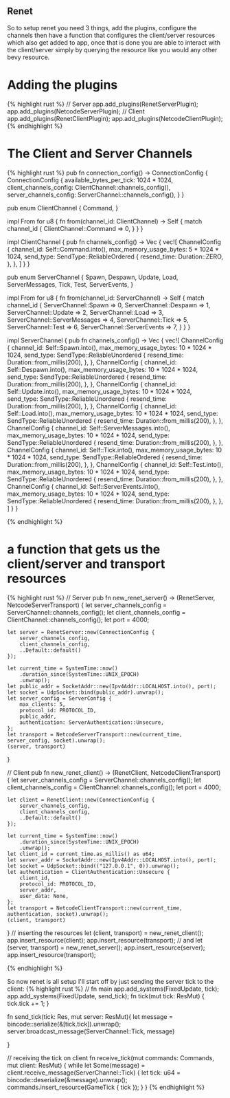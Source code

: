 ## Renet

So to setup renet you need 3 things, add the plugins, configure the channels then have a function that configures the client/server resources which also get added to app, once that is done you are able to interact with the client/server simply by querying the resource like you would any other bevy resource.


# Adding the plugins
{% highlight rust %}
// Server
    app.add_plugins(RenetServerPlugin);
    app.add_plugins(NetcodeServerPlugin);
// Client
    app.add_plugins(RenetClientPlugin);
    app.add_plugins(NetcodeClientPlugin);
{% endhighlight %}

# The Client and Server Channels
{% highlight rust %}
pub fn connection_config() -> ConnectionConfig {
    ConnectionConfig {
        available_bytes_per_tick: 1024 * 1024,
        client_channels_config: ClientChannel::channels_config(),
        server_channels_config: ServerChannel::channels_config(),
    }
}

pub enum ClientChannel {
    Command,
}

impl From<ClientChannel> for u8 {
    fn from(channel_id: ClientChannel) -> Self {
        match channel_id {
            ClientChannel::Command => 0,
        }
    }
}

impl ClientChannel {
    pub fn channels_config() -> Vec<ChannelConfig> {
        vec![
            ChannelConfig {
                channel_id: Self::Command.into(),
                max_memory_usage_bytes: 5 * 1024 * 1024,
                send_type: SendType::ReliableOrdered {
                    resend_time: Duration::ZERO,
                },
            },
        ]
    }
}

pub enum ServerChannel {
    Spawn,
    Despawn,
    Update,
    Load,
    ServerMessages,
    Tick,
    Test,
    ServerEvents,
}

impl From<ServerChannel> for u8 {
    fn from(channel_id: ServerChannel) -> Self {
        match channel_id {
            ServerChannel::Spawn => 0,
            ServerChannel::Despawn => 1,
            ServerChannel::Update => 2,
            ServerChannel::Load => 3,
            ServerChannel::ServerMessages => 4,
            ServerChannel::Tick => 5,
            ServerChannel::Test => 6,
            ServerChannel::ServerEvents => 7,
        }
    }
}

impl ServerChannel {
    pub fn channels_config() -> Vec<ChannelConfig> {
        vec![
            ChannelConfig {
                channel_id: Self::Spawn.into(),
                max_memory_usage_bytes: 10 * 1024 * 1024,
                send_type: SendType::ReliableUnordered {
                    resend_time: Duration::from_millis(200),
                },
            },
            ChannelConfig {
                channel_id: Self::Despawn.into(),
                max_memory_usage_bytes: 10 * 1024 * 1024,
                send_type: SendType::ReliableUnordered {
                    resend_time: Duration::from_millis(200),
                },
            },
            ChannelConfig {
                channel_id: Self::Update.into(),
                max_memory_usage_bytes: 10 * 1024 * 1024,
                send_type: SendType::ReliableUnordered {
                    resend_time: Duration::from_millis(200),
                },
            },
            ChannelConfig {
                channel_id: Self::Load.into(),
                max_memory_usage_bytes: 10 * 1024 * 1024,
                send_type: SendType::ReliableUnordered {
                    resend_time: Duration::from_millis(200),
                },
            },
            ChannelConfig {
                channel_id: Self::ServerMessages.into(),
                max_memory_usage_bytes: 10 * 1024 * 1024,
                send_type: SendType::ReliableUnordered {
                    resend_time: Duration::from_millis(200),
                },
            },
            ChannelConfig {
                channel_id: Self::Tick.into(),
                max_memory_usage_bytes: 10 * 1024 * 1024,
                send_type: SendType::ReliableOrdered {
                    resend_time: Duration::from_millis(200),
                },
            },
            ChannelConfig {
                channel_id: Self::Test.into(),
                max_memory_usage_bytes: 10 * 1024 * 1024,
                send_type: SendType::ReliableUnordered {
                    resend_time: Duration::from_millis(200),
                },
            },
            ChannelConfig {
                channel_id: Self::ServerEvents.into(),
                max_memory_usage_bytes: 10 * 1024 * 1024,
                send_type: SendType::ReliableUnordered {
                    resend_time: Duration::from_millis(200),
                },
            },
        ]
    }
}

{% endhighlight %}

# a function that gets us the client/server and transport resources
{% highlight rust %}
// Server 
pub fn new_renet_server() -> (RenetServer, NetcodeServerTransport) {
    let server_channels_config = ServerChannel::channels_config();
    let client_channels_config = ClientChannel::channels_config();
    let port = 4000;

    let server = RenetServer::new(ConnectionConfig {
        server_channels_config,
        client_channels_config,
        ..Default::default()
    });

    let current_time = SystemTime::now()
        .duration_since(SystemTime::UNIX_EPOCH)
        .unwrap();
    let public_addr = SocketAddr::new(Ipv4Addr::LOCALHOST.into(), port);
    let socket = UdpSocket::bind(public_addr).unwrap();
    let server_config = ServerConfig {
        max_clients: 5,
        protocol_id: PROTOCOL_ID,
        public_addr,
        authentication: ServerAuthentication::Unsecure,
    };
    let transport = NetcodeServerTransport::new(current_time, server_config, socket).unwrap();
    (server, transport)
}


// Client
pub fn new_renet_client() -> (RenetClient, NetcodeClientTransport) {
    let server_channels_config = ServerChannel::channels_config();
    let client_channels_config = ClientChannel::channels_config();
    let port = 4000;

    let client = RenetClient::new(ConnectionConfig {
        server_channels_config,
        client_channels_config,
        ..Default::default()
    });

    let current_time = SystemTime::now()
        .duration_since(SystemTime::UNIX_EPOCH)
        .unwrap();
    let client_id = current_time.as_millis() as u64;
    let server_addr = SocketAddr::new(Ipv4Addr::LOCALHOST.into(), port);
    let socket = UdpSocket::bind(("127.0.0.1", 0)).unwrap();
    let authentication = ClientAuthentication::Unsecure {
        client_id,
        protocol_id: PROTOCOL_ID,
        server_addr,
        user_data: None,
    };
    let transport = NetcodeClientTransport::new(current_time, authentication, socket).unwrap();
    (client, transport)
}
// inserting the resources
    let (client, transport) = new_renet_client();
    app.insert_resource(client);
    app.insert_resource(transport);
// and
    let (server, transport) = new_renet_server();
    app.insert_resource(server);
    app.insert_resource(transport);


{% endhighlight %}

So now renet is all setup I'll start off by just sending the server tick to the client:
{% highlight rust %}
// fn main
    app.add_systems(FixedUpdate, tick);
    app.add_systems(FixedUpdate, send_tick);
fn tick(mut tick: ResMut<GameTick>) {
    tick.tick += 1;
}

fn send_tick(tick: Res<GameTick>, mut server: ResMut<RenetServer>){
    let message = bincode::serialize(&[tick.tick]).unwrap();
    server.broadcast_message(ServerChannel::Tick, message)

}

// receiving the tick on client
fn receive_tick(mut commands: Commands, mut client: ResMut<RenetClient>) {
    while let Some(message) = client.receive_message(ServerChannel::Tick) {
        let tick: u64 = bincode::deserialize(&message).unwrap();
        commands.insert_resource(GameTick { tick });
    }
}
{% endhighlight %}


